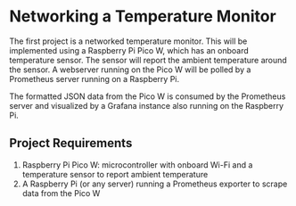 # Networking a Temperature Monitor

The first project is a networked temperature monitor. This will be implemented using a Raspberry Pi Pico W, which has an onboard temperature sensor. The sensor will report the ambient temperature around the sensor. A webserver running on the Pico W will be polled by a Prometheus server running on a Raspberry Pi.

The formatted JSON data from the Pico W is consumed by the Prometheus server and visualized by a Grafana instance also running on the Raspberry Pi.

## Project Requirements

1. Raspberry Pi Pico W: microcontroller with onboard Wi-Fi and a temperature sensor to report ambient temperature
2. A Raspberry Pi (or any server) running a Prometheus exporter to scrape data from the Pico W
